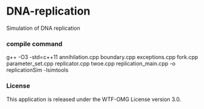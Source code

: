 # DNA-replication
Simulation of DNA replication



### compile command

g++ -O3 -std=c++11 annihilation.cpp boundary.cpp exceptions.cpp fork.cpp parameter_set.cpp replicator.cpp twoe.cpp replication_main.cpp -o replicationSim -lsimtools

### License

This application is released under the WTF-OMG License version 3.0.
